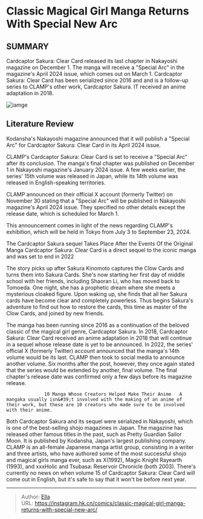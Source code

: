 # Classic Magical Girl Manga Returns With Special New Arc


## SUMMARY 



  Cardcaptor Sakura: Clear Card released its last chapter in Nakayoshi magazine on December 1.   The manga will receive a &#34;Special Arc&#34; in the magazine&#39;s April 2024 issue, which comes out on March 1.   Cardcaptor Sakura: Clear Card has been serialized since 2016 and and is a follow-up series to CLAMP&#39;s other work, Cardcaptor Sakura. IT received an anime adaptation in 2018.  

![iamge](https://static1.srcdn.com/wordpress/wp-content/uploads/2023/12/cardcaptor-sakura-clear-card-vol-1-ch-1.jpg)

## Literature Review

Kodansha&#39;s Nakayoshi magazine announced that it will publish a &#34;Special Arc&#34; for Cardcaptor Sakura: Clear Card in its April 2024 issue.




CLAMP&#39;s Cardcaptor Sakura: Clear Card is set to receive a &#34;Special Arc&#34; after its conclusion. The manga&#39;s final chapter was published on December 1 in Nakayoshi magazine&#39;s January 2024 issue. A few weeks earlier, the series&#39; 15th volume was released in Japan, while its 14th volume was released in English-speaking territories.




CLAMP announced on their official X account (formerly Twitter) on November 30 stating that a &#34;Special Arc&#34; will be published in Nakayoshi magazine&#39;s April 2024 issue. They specified no other details except the release date, which is scheduled for March 1.


 

This announcement comes in light of the news regarding CLAMP&#39;s exhibition, which will be held in Tokyo from July 3 to September 23, 2024.


 The Cardcaptor Sakura sequel Takes Place After the Events Of the Original Manga 
Cardcaptor Sakura: Clear Card is a direct sequel to the iconic manga and was set to end in 2022
          

The story picks up after Sakura Kinomoto captures the Clow Cards and turns them into Sakura Cards. She&#39;s now starting her first day of middle school with her friends, including Shaoran Li, who has moved back to Tomoeda. One night, she has a prophetic dream where she meets a mysterious cloaked figure. Upon waking up, she finds that all her Sakura cards have become clear and completely powerless. Thus begins Sakura&#39;s adventure to find out how to restore the cards, this time as master of the Clow Cards, and joined by new friends.




The manga has been running since 2016 as a continuation of the beloved classic of the magical girl genre, Cardcaptor Sakura. In 2018, Cardcaptor Sakura: Clear Card received an anime adaptation in 2018 that will continue in a sequel whose release date is yet to be announced. In 2022, the series&#39; official X (formerly Twitter) account announced that the manga&#39;s 14th volume would be its last. CLAMP then took to social media to announce another volume. Six months after the post, however, they once again stated that the series would be extended by another, final volume. The final chapter&#39;s release date was confirmed only a few days before its magazine release.

                  10 Manga Whose Creators Helped Make Their Anime   A mangaka usually isn&#39;t involved with the making of an anime of their work, but these are 10 creators who made sure to be involved with their anime.   

Both Cardcaptor Sakura and its sequel were serialized in Nakayoshi, which is one of the best-selling shojo magazines in Japan. The magazine has released other famous titles in the past, such as Pretty Guardian Sailor Moon. It is published by Kodansha, Japan&#39;s largest publishing company. CLAMP is an all-female Japanese manga artist group, consisting in a writer and three artists, who have authored some of the most successful shojo and magical girls manga ever, such as X(1992), Magic Knight Rayearth (1993), and xxxHolic and Tsubasa: Reservoir Chronicle (both 2003). There&#39;s currently no news on when volume 15 of Cardcaptor Sakura: Clear Card will come out in English, but it&#39;s safe to say that it won&#39;t be before next year.






---

> Author: [Ella](https://instagram.hk.cn/)  
> URL: https://instagram.hk.cn/comics/classic-magical-girl-manga-returns-with-special-new-arc/  

